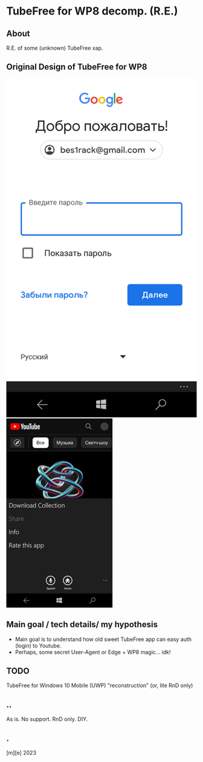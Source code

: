 # TubeFree for WP8 decomp. (R.E.)

## About
R.E. of some (unknown) TubeFree xap. 

## Original Design of TubeFree for WP8
![](RE/re1.png)
![](RE/re2.png)

## Main goal / tech details/ my hypothesis
- Main goal is to understand how old sweet TubeFree app can easy auth (login) to Youtube. 
- Perhaps, some secret User-Agent or Edge + WP8 magic... idk!

## TODO
TubeFree for Windows 10 Mobile (UWP) "reconstruction" (or, lite RnD only)

## ..
As is. No support. RnD only. DIY.

## .
[m][e] 2023


